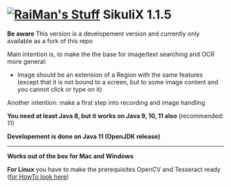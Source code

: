 [![RaiMan's Stuff](https://raw.github.com/RaiMan/SikuliX-2014-Docs/master/src/main/resources/docs/source/RaiManStuff64.png)](http://www.sikuli.org) SikuliX 1.1.5
============

 **Be aware**
This version is a developement version and currently only available as a fork of this repo
 
Main intention is, to make the the base for image/text searching and OCR more general:

- Image should be an extension of a Region with the same features 
(except that it is not bound to a screen, but to some image content and you cannot click or type on it)

Another intention: make a first step into recording and image handling

**You need at least Java 8, but it works on Java 9, 10, 11 also** (recommended: 11)

**Developement is done on Java 11 (OpenJDK release)**

<hr>

**Works out of the box for Mac and Windows**

**For Linux** you have to make the prerequisites OpenCV and Tesseract ready ([for HowTo look here](https://sikulix-2014.readthedocs.io/en/latest/newslinux.html#version-1-1-4-special-for-linux-people))
